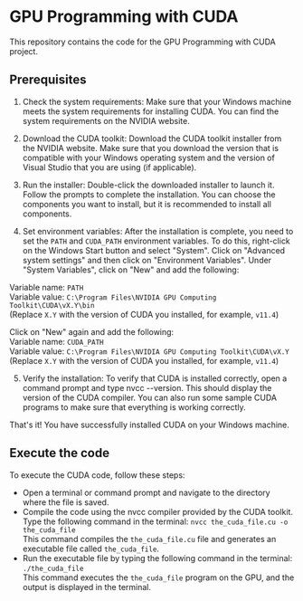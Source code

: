# GPU Programming with CUDA

This repository contains the code for the GPU Programming with CUDA project.

## Prerequisites
1) Check the system requirements: Make sure that your Windows machine meets the system requirements for installing CUDA. You can find the system requirements on the NVIDIA website.

2) Download the CUDA toolkit: Download the CUDA toolkit installer from the NVIDIA website. Make sure that you download the version that is compatible with your Windows operating system and the version of Visual Studio that you are using (if applicable).

3) Run the installer: Double-click the downloaded installer to launch it. Follow the prompts to complete the installation. You can choose the components you want to install, but it is recommended to install all components.

4) Set environment variables: After the installation is complete, you need to set the `PATH` and `CUDA_PATH` environment variables. To do this, right-click on the Windows Start button and select "System". Click on "Advanced system settings" and then click on "Environment Variables". Under "System Variables", click on "New" and add the following: 
   
Variable name: `PATH`  
Variable value: `C:\Program Files\NVIDIA GPU Computing Toolkit\CUDA\vX.Y\bin`  
(Replace `X.Y` with the version of CUDA you installed, for example, `v11.4`)  
  
Click on "New" again and add the following:  
Variable name: `CUDA_PATH`  
Variable value: `C:\Program Files\NVIDIA GPU Computing Toolkit\CUDA\vX.Y`  
(Replace `X.Y` with the version of CUDA you installed, for example, `v11.4`)

5) Verify the installation: To verify that CUDA is installed correctly, open a command prompt and type nvcc --version. This should display the version of the CUDA compiler. You can also run some sample CUDA programs to make sure that everything is working correctly.

That's it! You have successfully installed CUDA on your Windows machine.

## Execute the code

To execute the CUDA code, follow these steps:

- Open a terminal or command prompt and navigate to the directory where the file is saved.
- Compile the code using the nvcc compiler provided by the CUDA toolkit. Type the following command in the terminal: `nvcc the_cuda_file.cu -o the_cuda_file`  
This command compiles the `the_cuda_file.cu` file and generates an executable file called `the_cuda_file`.
- Run the executable file by typing the following command in the terminal:
`./the_cuda_file`  
This command executes the `the_cuda_file` program on the GPU, and the output is displayed in the terminal.
